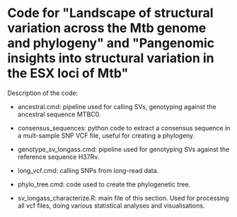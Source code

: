 # Code for "Landscape of structural variation across the Mtb genome and phylogeny" and "Pangenomic insights into structural variation in the ESX loci of Mtb"

Description of the code:

* ancestral.cmd: pipeline used for calling SVs, genotyping against the ancestral sequence MTBC0.

* consensus_sequences: python code to extract a consensus sequence in a mult-sample SNP VCF file, useful for creating a phylogeny.

* genotype_sv_longass.cmd: pipeline used for genotyping SVs against the reference sequence H37Rv.

* long_vcf.cmd: calling SNPs from long-read data.

* phylo_tree.cmd: code used to create the phylogenetic tree.

* sv_longass_characterize.R: main file of this section. Used for processing all vcf files, doing various statistical analyses and visualisations.